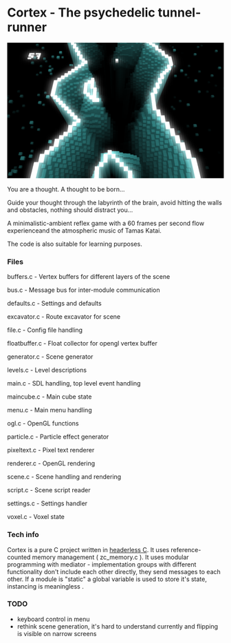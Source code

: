 # Cortex - The psychedelic tunnel-runner

![Cortex](cortex_game.png)

You are a thought. A thought to be born…

Guide your thought through the labyrinth of the brain, avoid hitting the walls and obstacles, nothing should distract you…

A minimalistic-ambient reflex game with a 60 frames per second flow experienceand the atmospheric music of Tamas Katai.

The code is also suitable for learning purposes.

### Files

buffers.c - Vertex buffers for different layers of the scene

bus.c - Message bus for inter-module communication

defaults.c - Settings and defaults

excavator.c - Route excavator for scene

file.c - Config file handling

floatbuffer.c - Float  collector for opengl vertex buffer

generator.c - Scene generator

levels.c - Level descriptions

main.c - SDL handling, top level event handling

maincube.c - Main cube state

menu.c - Main menu handling

ogl.c - OpenGL functions

particle.c - Particle effect generator

pixeltext.c - Pixel text renderer

renderer.c - OpenGL rendering

scene.c - Scene handling and rendering

script.c - Scene script reader

settings.c - Settings handler

voxel.c - Voxel state

### Tech info

Cortex is a pure C project written in [headerless C](https://github.com/milgra/headerlessc).
It uses reference-counted memory management ( zc_memory.c ).
It uses modular programming with mediator - implementation groups with different functionality don't include each other directly, they send messages to each other.
If a module is "static" a global variable is used to store it's state, instancing is meaningless .

### TODO

- keyboard control in menu  
- rethink scene generation, it's hard to understand currently and flipping is visible on narrow screens